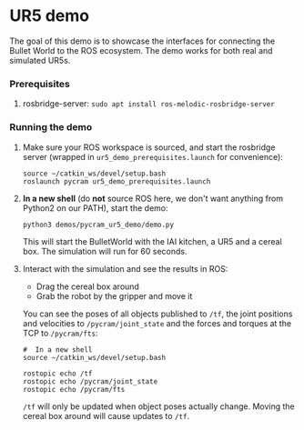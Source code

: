 # UR5 demo

The goal of this demo is to showcase the interfaces for connecting the Bullet World to the ROS ecosystem.
The demo works for both real and simulated UR5s.

### Prerequisites

1. rosbridge-server: `sudo apt install ros-melodic-rosbridge-server`

### Running the demo

1. Make sure your ROS workspace is sourced, and start the rosbridge server (wrapped in `ur5_demo_prerequisites.launch`
   for convenience):
   ```
   source ~/catkin_ws/devel/setup.bash
   roslaunch pycram ur5_demo_prerequisites.launch
   ```
   
2. **In a new shell** (do **not** source ROS here, we don't want anything from Python2 on our PATH), start the demo:
    ```
    python3 demos/pycram_ur5_demo/demo.py
    ```
    This will start the BulletWorld with the IAI kitchen, a UR5 and a cereal box. The simulation will run for 60 seconds.

3. Interact with the simulation and see the results in ROS:
    
    * Drag the cereal box around
    * Grab the robot by the gripper and move it
   
    You can see the poses of all objects published to `/tf`, the joint positions and velocities to 
   `/pycram/joint_state` and the forces and torques at the TCP to `/pycram/fts`:
    ```
    #  In a new shell
    source ~/catkin_ws/devel/setup.bash
    
   rostopic echo /tf
    rostopic echo /pycram/joint_state
   rostopic echo /pycram/fts
    ```
    
   `/tf` will only be updated when object poses actually change. Moving the cereal box around will cause updates to `/tf`.
